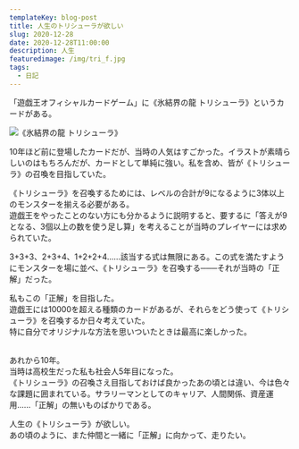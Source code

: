 ```yaml
---
templateKey: blog-post
title: 人生のトリシューラが欲しい
slug: 2020-12-28
date: 2020-12-28T11:00:00
description: 人生
featuredimage: /img/tri_f.jpg
tags:
  - 日記
---
```

「遊戯王オフィシャルカードゲーム」に《氷結界の龍 トリシューラ》というカードがある。

![《氷結界の龍 トリシューラ》](/img/tri.jpg "トリシューラ")

10年ほど前に登場したカードだが、当時の人気はすごかった。イラストが素晴らしいのはもちろんだが、カードとして単純に強い。私を含め、皆が《トリシューラ》の召喚を目指していた。

《トリシューラ》を召喚するためには、レベルの合計が9になるように3体以上のモンスターを揃える必要がある。\
遊戯王をやったことのない方にも分かるように説明すると、要するに「答えが9となる、3個以上の数を使う足し算」を考えることが当時のプレイヤーには求められていた。

3+3+3、2+3+4、1+2+2+4……該当する式は無限にある。この式を満たすようにモンスターを場に並べ、《トリシューラ》を召喚する───それが当時の「正解」だった。

私もこの「正解」を目指した。\
遊戯王には10000を超える種類のカードがあるが、それらをどう使って《トリシューラ》を召喚するか日々考えていた。\
特に自分でオリジナルな方法を思いついたときは最高に楽しかった。

\
あれから10年。\
当時は高校生だった私も社会人5年目になった。\
《トリシューラ》の召喚さえ目指しておけば良かったあの頃とは違い、今は色々な課題に囲まれている。サラリーマンとしてのキャリア、人間関係、資産運用……「正解」の無いものばかりである。

人生の《トリシューラ》が欲しい。\
あの頃のように、また仲間と一緒に「正解」に向かって、走りたい。